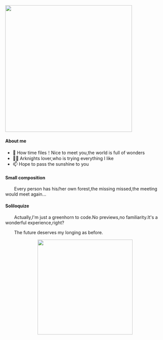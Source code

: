 <img src="https://github.com/user-attachments/assets/1265160c-52d0-4432-a3ea-c199b3469627" length="500px" width="400px">

#### About me
- 👋 How time files！Nice to meet you,the world is full of wonders
- 👨‍🎓 Arknights lover,who is trying everything I like
- 📫 Hope to pass the sunshine to you

#### Small composition
&emsp;&emsp;Every person has his/her own forest,the missing missed,the meeting would meet again...

#### Soliloquize
&emsp;&emsp;Actually,I'm just a greenhorn to code.No previews,no familiarity.It's a wonderful experience,right?

&emsp;&emsp;The future deserves my longing as before.
<div align=center>
<img src="https://github.com/user-attachments/assets/b04e320a-3d93-4566-abca-b29cdbd8cb2e" length="400px" width="300px">
</div>
